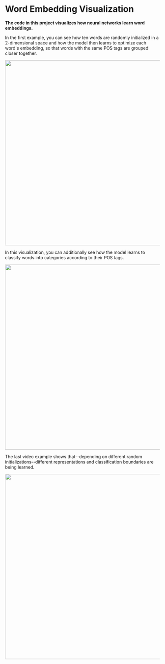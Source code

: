 # Word Embedding Visualization

**The code in this project visualizes how neural networks learn word embeddings.**

In the first example, you can see how ten words are randomly initialized in a 2-dimensional space and how the model then learns to optimize each word's embedding, so that words with the same POS tags are grouped closer together. 

<img src="videos/gif_no_background.gif" width="600"/>

In this visualization, you can additionally see how the model learns to classify words into categories according to their POS tags.

<img src="videos/gif_1.gif" width="600"/>

The last video example shows that--depending on different random initializations--different representations and classification boundaries are being learned.

<img src="videos/gif_2.gif" width="600"/>


